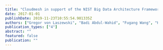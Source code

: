 ```yaml
---
title: "Cloudmesh in support of the NIST Big Data Architecture Framework"
date: 2017-01-01
publishDate: 2019-11-23T10:55:54.901335Z
authors: ["Gregor von Laszewski", "Badi Abdul-Wahid", "Fugang Wang", "Hyungro Lee", "Geoffrey C Fox", "Wo Chang"]
publication_types: ["4"]
abstract: ""
featured: false
publication: ""
---
```


